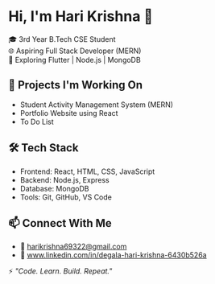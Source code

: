 # Hi, I'm Hari Krishna 👋

🎓 3rd Year B.Tech CSE Student  
🌐 Aspiring Full Stack Developer (MERN)  
🔧 Exploring Flutter | Node.js | MongoDB  

## 🚀 Projects I'm Working On
- Student Activity Management System (MERN)
- Portfolio Website using React
- To Do List

## 🛠️ Tech Stack
- Frontend: React, HTML, CSS, JavaScript
- Backend: Node.js, Express
- Database: MongoDB
- Tools: Git, GitHub, VS Code

## 📫 Connect With Me
- 📧 harikrishna69322@gmail.com
- 🔗 www.linkedin.com/in/degala-hari-krishna-6430b526a

⚡ *"Code. Learn. Build. Repeat."*
